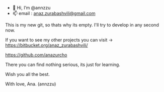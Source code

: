 - 👋 Hi, I’m @annzzu
- 📫 email : anaz.zurabashvili@gmail.com

This is my new git, so thats why its empty. I'll try to develop in any second now.

If you want to see my other projects you can visit -> 
https://bitbucket.org/anaz_zurabashvili/

https://github.com/anazurcho

There you can find nothing serious, its just for learning. 

Wish you all the best.

With love, Ana. (annzzu)
